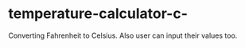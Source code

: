 # temperature-calculator-c-

Converting Fahrenheit to Celsius. Also user can input their values too.
